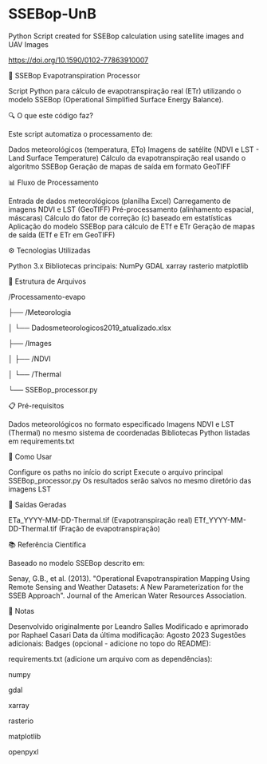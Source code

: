 # SSEBop-UnB
Python Script created for SSEBop calculation using satellite images and  UAV Images

https://doi.org/10.1590/0102-77863910007


📌 SSEBop Evapotranspiration Processor

Script Python para cálculo de evapotranspiração real (ETr) utilizando o modelo SSEBop (Operational Simplified Surface Energy Balance).

🔍 O que este código faz?

Este script automatiza o processamento de:

Dados meteorológicos (temperatura, ETo)
Imagens de satélite (NDVI e LST - Land Surface Temperature)
Cálculo da evapotranspiração real usando o algoritmo SSEBop
Geração de mapas de saída em formato GeoTIFF

📊 Fluxo de Processamento

Entrada de dados meteorológicos (planilha Excel)
Carregamento de imagens NDVI e LST (GeoTIFF)
Pré-processamento (alinhamento espacial, máscaras)
Cálculo do fator de correção (c) baseado em estatísticas
Aplicação do modelo SSEBop para cálculo de ETf e ETr
Geração de mapas de saída (ETf e ETr em GeoTIFF)

⚙️ Tecnologias Utilizadas

Python 3.x
Bibliotecas principais:
NumPy
GDAL
xarray
rasterio
matplotlib

📂 Estrutura de Arquivos

/Processamento-evapo

├── /Meteorologia

│ └── Dadosmeteorologicos2019_atualizado.xlsx

├── /Images

│ ├── /NDVI

│ └── /Thermal

└── SSEBop_processor.py

📋 Pré-requisitos

Dados meteorológicos no formato especificado
Imagens NDVI e LST (Thermal) no mesmo sistema de coordenadas
Bibliotecas Python listadas em requirements.txt

🚀 Como Usar

Configure os paths no início do script
Execute o arquivo principal SSEBop_processor.py
Os resultados serão salvos no mesmo diretório das imagens LST

📄 Saídas Geradas

ETa_YYYY-MM-DD-Thermal.tif (Evapotranspiração real)
ETf_YYYY-MM-DD-Thermal.tif (Fração de evapotranspiração)

📚 Referência Científica

Baseado no modelo SSEBop descrito em:

Senay, G.B., et al. (2013). "Operational Evapotranspiration Mapping Using Remote Sensing and Weather Datasets: A New Parameterization for the SSEB Approach". Journal of the American Water Resources Association.

📝 Notas

Desenvolvido originalmente por Leandro Salles
Modificado e aprimorado por Raphael Casari
Data da última modificação: Agosto 2023
Sugestões adicionais:
Badges (opcional - adicione no topo do README):

requirements.txt (adicione um arquivo com as dependências):

numpy

gdal

xarray

rasterio

matplotlib

openpyxl

